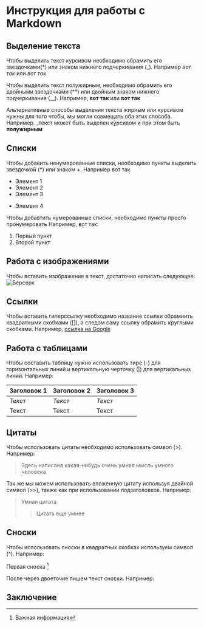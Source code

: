 # Инструкция для работы с Markdown

## Выделение текста

Чтобы выделить текст курсивом необходимо обрамить его звездочками(*) или знаком нижнего подчеркивания (_). Например *вот так* или _вот так_

Чтобы выделить текст полужирным, необходимо обрамить его двойными звездочками (**) или двойным знаком нижнего подчеркивания (__). Например, **вот так** или __вот так__

Альтернативные способы выделения текста жирным или курсивом нужны для того чтобы, мы могли совмещать оба этих способа. Например. _текст может быть выделен курсивом и при этом быть **полужирным**

## Списки

Чтобы добавить ненумерованные списки, необходимо пункты выделить звездочкой (*) или знаком +.
Например вот так
* Элемент 1
* Элемент 2
* Элемент 3
+ Элемент 4

Чтобы добавтить нумерованные списки, необходимо пункты просто пронумеровать
Например, вот так:
1. Первый пункт
2. Второй пункт


## Работа с изображениями

Чтобы вставить изображение в текст, достаточно написать следующее:
![Берсерк](749693.jpg)

## Ссылки

Чтобы вставить гиперссылку необходимо
название ссылки обрамиить квадратными скобками ([]), а следом саму ссылку обрамить круглыми скобками. Например, [ссылка на Google](https://www.google.com/) 

## Работа с таблицами

Чтобы составить таблицу нужно использовать тире (-) для горизонтальных линий и вертикольную черточку (|) для вертикальных линий. Например:

**Заголовок 1** | **Заголовок 2** | **Заголовок 3**
--- | --- | --- 
*Текст* | *Текст* | *Текст*
Текст | Текст | Текст

## Цитаты

Чтобы использовать цитаты необходимо использовать символ (>). Например: 

> Здесь написана какая-нибудь очень умная мысль умного человека

Так же мы можем использовать вложенную цитату используя двайной символ (>>), также как при использовании подзаголовков. Например:

> Умная цитата
>> Цитата еще умнее

## Сноски

Чтобы использовать сноски в квадратных скобках используем символ (^). Например:

Первая сноска [^1]

После через двоеточие пишем текст сноски. Например:

[^1]: Важная информация
[^2]: Очень важная информация

## Заключение